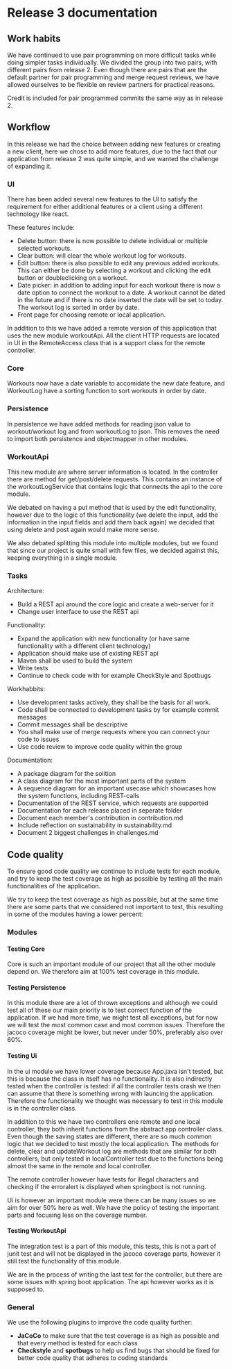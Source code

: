 # Release 3 documentation

## Work habits

We have continued to use pair programming on more difficult tasks while doing simpler tasks individually. We divided the group into two pairs, with different pairs from release 2. Even though there are pairs that are the default partner for pair programming and merge request reviews, we have allowed ourselves to be flexible on review partners for practical reasons.

Credit is included for pair programmed commits the same way as in release 2.

## Workflow

In this release we had the choice between adding new features or creating a new client, here we chose to add more features, due to the fact that our application from release 2 was quite simple, and we wanted the challenge of expanding it.

### UI

There has been added several new features to the UI to satisfy the requirement for either additional features or a client using a different technology like react.

These features include:

- Delete button: there is now possible to delete individual or multiple selected workouts.
- Clear button: will clear the whole workout log for workouts.
- Edit button: there is also possible to edit any previous added workouts. This can either be done by selecting a workout and clicking the edit button or doubleclicking on a workout.
- Date picker: in addition to adding input for each workout there is now a date option to connect the workout to a date. A workout cannot be dated in the future and if there is no date inserted the date will be set to today. The workout log is sorted in order by date.
- Front page for choosing remote or local application. 

In addition to this we have added a remote version of this application that uses the new module workoutApi. All the client HTTP requests are located in UI in the RemoteAccess class that is a support class for the remote controller.

### Core

Workouts now have a date variable to accomidate the new date feature, and WorkoutLog have a sorting function to sort workouts in order by date.

### Persistence

In persistence we have added methods for reading json value to workout/workout log and from workoutLog to json. This removes the need to import both persistence and objectmapper in other modules.

### WorkoutApi

This new module are where server information is located. In the controller there are method for get/post/delete requests. This contains an instance of the workoutLogService that contains logic that connects the api to the core module.

We debated on having a put method that is used by the edit functionality, however due to the logic of this functionality (we delete the input, add the information in the input fields and add them back again) we decided that using delete and post again would make more sense.

We also debated splitting this module into multiple modules, but we found that since our project is quite small with few files, we decided against this, keeping everything in a single module.

### Tasks

Architecture:

- Build a REST api around the core logic and create a web-server for it
- Change user interface to use the REST api

Functionality:

- Expand the application with new functionality (or have same functionality with a different client technology)
- Application should make use of existing REST api
- Maven shall be used to build the system
- Write tests
- Continue to check code with for example CheckStyle and Spotbugs

Workhabbits:

- Use development tasks actively, they shall be the basis for all work.
- Code shall be connected to development tasks by for example commit messages
- Commit messages shall be descriptive
- You shall make use of merge requests where you can connect your code to issues
- Use code review to improve code quality within the group

Documentation:

- A package diagram for the solition
- A class diagram for the most important parts of the system
- A sequence diagram for an important usecase which showcases how the system functions, including REST-calls
- Documentation of the REST service, which requests are supported
- Documentation for each release placed in seperate folder
- Document each member's contribution in contribution.md
- Include reflection on sustainability in sustainability.md
- Document 2 biggest challenges in challenges.md

## Code quality

To ensure good code quality we continue to include tests for each module, and try to keep the test coverage as high as possible by testing all the main functionalities of the application.

We try to keep the test coverage as high as possible, but at the same time there are some parts that we considered not important to test, this resulting in some of the modules having a lower percent:

### Modules

#### Testing Core

Core is such an important module of our project that all the other module depend on. We therefore aim at 100% test coverage in this module.

#### Testing Persistence

In this module there are a lot of thrown exceptions and although we could test all of these our main priority is to test correct function of the application. If we had more time, we might test all exceptions, but for now we will test the most common case and most common issues. Therefore the jacoco coverage might be lower, but never under 50%, preferably also over 60%.

#### Testing Ui

In the ui module we have lower coverage because App.java isn't tested, but this is because the class in itself has no functionality. It is also indirectly tested when the controller is tested: if all the controller tests crash we then can assume that there is something wrong with launcing the application. Therefore the functionality we thought was necessary to test in this module is in the controller class.

In addition to this we have two controllers one remote and one local controller, they both inherit functions from the abstract app controller class. Even though the saving states are different, there are so much common logic that we decided to test mostly the local application. The methods for delete, clear and updateWorkout log are methods that are similar for both controllers, but only tested in localController test due to the functions being almost the same in the remote and local controller.

The remote controller however have tests for illegal characters and checking if the erroralert is displayed when springboot is not running.

Ui is however an important module were there can be many issues so we aim for over 50% here as well. We have the policy of testing the important parts and focusing less on the coverage number.

#### Testing WorkoutApi

The integration test is a part of this module, this tests, this is not a part of junit test and will not be displayed in the jacoco coverage parts, however it still test the functionality of this module.

We are in the process of writing the last test for the controller, but there are some issues with spring boot application. The api however works as it is supposed to.

### General

We use the following plugins to improve the code quality further:

- **JaCoCo** to make sure that the test coverage is as high as possible and that every method is tested for each class
- **Checkstyle** and **spotbugs** to help us find bugs that should be fixed for better code quality that adheres to coding standards